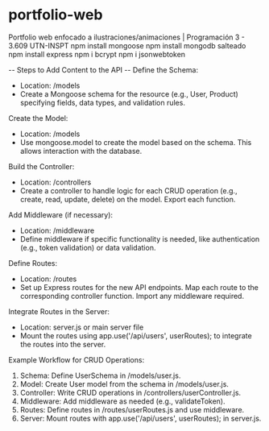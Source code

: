 # portfolio-web
Portfolio web enfocado a ilustraciones/animaciones | Programación 3 - 3.609 UTN-INSPT
npm install mongoose
npm install mongodb salteado
npm install express
npm i bcrypt
npm i jsonwebtoken

-- Steps to Add Content to the API --
Define the Schema:
- Location: /models
- Create a Mongoose schema for the resource (e.g., User, Product) specifying fields, data types, and validation rules.

Create the Model:
- Location: /models
- Use mongoose.model to create the model based on the schema. This allows interaction with the database.

Build the Controller:
- Location: /controllers
- Create a controller to handle logic for each CRUD operation (e.g., create, read, update, delete) on the model. Export each function.

Add Middleware (if necessary):
- Location: /middleware
- Define middleware if specific functionality is needed, like authentication (e.g., token validation) or data validation.

Define Routes:
- Location: /routes
- Set up Express routes for the new API endpoints. Map each route to the corresponding controller function. Import any middleware required.

Integrate Routes in the Server:
- Location: server.js or main server file
- Mount the routes using app.use('/api/users', userRoutes); to integrate the routes into the server.

Example Workflow for CRUD Operations:

1. Schema: Define UserSchema in /models/user.js.
2. Model: Create User model from the schema in /models/user.js.
3. Controller: Write CRUD operations in /controllers/userController.js.
4. Middleware: Add middleware as needed (e.g., validateToken).
5. Routes: Define routes in /routes/userRoutes.js and use middleware.
6. Server: Mount routes with app.use('/api/users', userRoutes); in server.js.